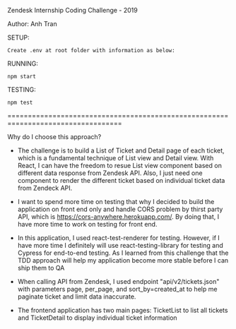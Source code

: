 Zendesk Internship Coding Challenge - 2019

Author: Anh Tran

SETUP:

    Create .env at root folder with information as below:

RUNNING:

    npm start


TESTING:

    npm test

==================================================================================

Why do I choose this approach?

- The challenge is to build a List of Ticket and Detail page of each ticket, which is a fundamental technique of List view and Detail view. With React, I can have the freedom to resue List view component based on different data response from Zendesk API. Also, I just need one component to render the different ticket based on individual ticket data from Zendeck API.

- I want to spend more time on testing that why I decided to build the application on front end only and handle CORS problem by thirst party API, which is https://cors-anywhere.herokuapp.com/. By doing that, I have more time to work on testing for front end.

- In this application, I used react-test-renderer for testing. However, if I have more time I definitely will use react-testing-library for testing and Cypress for end-to-end testing. As I learned from this challenge that the TDD approach will help my application become more stable before I can ship them to QA

- When calling API from Zendesk, I used endpoint "api/v2/tickets.json" with parameters page, per_page, and sort_by=created_at to help me paginate ticket and limit data inaccurate.

- The frontend application has two main pages: TicketList to list all tickets and TicketDetail to display individual ticket information
